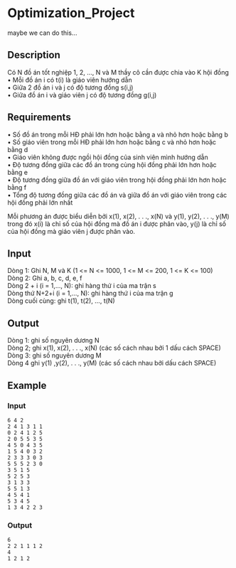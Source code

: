 # Optimization_Project

maybe we can do this...

## Description
  
Có N đồ án tốt nghiệp 1, 2, …, N và M thầy cô cần được chia vào K hội đồng  
 • Mỗi đồ án i có t(i) là giáo viên hướng dẫn  
 • Giữa 2 đồ án i và j có độ tương đồng s(i,j)  
 • Giữa đồ án i và giáo viên j có độ tương đồng g(i,j)  
 
## Requirements

 • Số đồ án trong mỗi HĐ phải lớn hơn hoặc bằng a và nhỏ hơn hoặc bằng b  
 • Số giáo viên trong mỗi HĐ phải lớn hơn hoặc bằng c và nhỏ hơn hoặc bằng d  
 • Giáo viên không được ngồi hội đồng của sinh viên mình hướng dẫn  
 • Độ tương đồng giữa các đồ án trong cùng hội đồng phải lớn hơn hoặc bằng e  
 • Độ tương đồng giữa đồ án với giáo viên trong hội đồng phải lớn hơn hoặc bằng f  
 • Tổng độ tương đồng giữa các đồ án và giữa đồ án với giáo viên trong các hội đồng phải lớn nhất  
 
Mỗi phương án được biểu diễn bởi x(1), x(2), . . ., x(N) và y(1), y(2), . . ., y(M) trong đó x(i) là chỉ số của hội đồng mà đồ án i được phân vào, y(j) là chỉ số của hội đồng mà giáo viên j được phân vào.  
## Input  
Dòng 1: Ghi N, M và K (1 <= N <= 1000, 1 <= M <= 200, 1 <= K <= 100)  
Dòng 2: Ghi a, b, c, d, e, f  
Dòng 2 + i (i = 1,…, N): ghi hàng thứ i của ma trận s  
Dòng thứ N+2+i (i = 1,…, N): ghi hàng thứ i của ma trận g  
Dòng cuối cùng: ghi t(1), t(2), …, t(N)  

## Output

Dòng 1: ghi số nguyên dương N  
Dòng 2; ghi x(1), x(2), . . ., x(N) (các số cách nhau bởi 1 dấu cách SPACE)  
Dòng 3: ghi số nguyên dương M  
Dòng 4 ghi y(1) ,y(2), . . ., y(M)  (các số cách nhau bởi dấu cách SPACE)  

## Example 

### Input
```
6 4 2 
2 4 1 3 1 1  
0 2 4 1 2 5   
2 0 5 5 3 5  
4 5 0 4 3 5  
1 5 4 0 3 2  
2 3 3 3 0 3  
5 5 5 2 3 0  
3 5 1 5  
5 2 5 3  
3 1 3 3  
5 5 1 3  
4 5 4 1  
5 3 4 5  
1 3 4 2 2 3  
```
### Output
```
6  
2 2 1 1 1 2  
4  
1 2 1 2  
```
